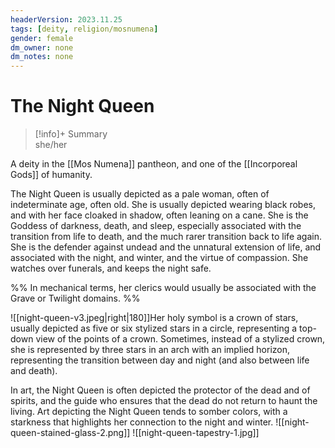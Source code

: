 ```yaml
---
headerVersion: 2023.11.25
tags: [deity, religion/mosnumena]
gender: female
dm_owner: none
dm_notes: none
---
```

# The Night Queen
>[!info]+ Summary  
> she/her

A deity in the [[Mos Numena]] pantheon, and one of the [[Incorporeal Gods]] of humanity. 

The Night Queen is usually depicted as a pale woman, often of indeterminate age, often old. She is usually depicted wearing black robes, and with her face cloaked in shadow, often leaning on a cane. She is the Goddess of darkness, death, and sleep, especially associated with the transition from life to death, and the much rarer transition back to life again. She is the defender against undead and the unnatural extension of life, and associated with the night, and winter, and the virtue of compassion. She watches over funerals, and keeps the night safe.

%% In mechanical terms, her clerics would usually be associated with the Grave or Twilight domains. %%

![[night-queen-v3.jpeg|right|180]]Her holy symbol is a crown of stars, usually depicted as five or six stylized stars in a circle, representing a top-down view of the points of a crown. Sometimes, instead of a stylized crown, she is represented by three stars in an arch with an implied horizon, representing the transition between day and night (and also between life and death).

In art, the Night Queen is often depicted the protector of the dead and of spirits, and the guide who ensures that the dead do not return to haunt the living. Art depicting the Night Queen tends to somber colors, with a starkness that highlights her connection to the night and winter. 
![[night-queen-stained-glass-2.png]]
![[night-queen-tapestry-1.jpg]]
